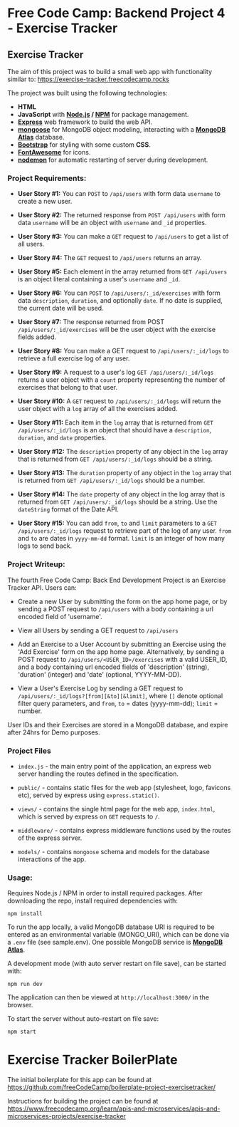 # Free Code Camp: Backend Project 4 - Exercise Tracker

## Exercise Tracker

The aim of this project was to build a small web app with functionality similar to: https://exercise-tracker.freecodecamp.rocks

The project was built using the following technologies:

- **HTML**
- **JavaScript** with **[Node.js](https://nodejs.org/en/) / [NPM](https://www.npmjs.com/)** for package management.
- **[Express](https://expressjs.com/)** web framework to build the web API.
- **[mongoose](https://mongoosejs.com/)** for MongoDB object modeling, interacting with a **[MongoDB Atlas](https://www.mongodb.com/atlas/database)** database.
- **[Bootstrap](https://getbootstrap.com/)** for styling with some custom **CSS**.
- **[FontAwesome](https://fontawesome.com/)** for icons.
- **[nodemon](https://nodemon.io/)** for automatic restarting of server during development.

### Project Requirements:

- **User Story #1:** You can `POST` to `/api/users` with form data `username` to create a new user.

- **User Story #2:** The returned response from `POST /api/users` with form data `username` will be an object with `username` and `_id` properties.

- **User Story #3:** You can make a `GET` request to `/api/users` to get a list of all users.

- **User Story #4:** The `GET` request to `/api/users` returns an array.

- **User Story #5:** Each element in the array returned from `GET /api/users` is an object literal containing a user's `username` and `_id`.

- **User Story #6:** You can `POST` to `/api/users/:_id/exercises` with form data `description`, `duration`, and optionally `date`. If no date is supplied, the current date will be used.

- **User Story #7:** The response returned from POST `/api/users/:_id/exercises` will be the user object with the exercise fields added.

- **User Story #8:** You can make a GET request to `/api/users/:_id/logs` to retrieve a full exercise log of any user.

- **User Story #9:** A request to a user's log `GET /api/users/:_id/logs` returns a user object with a `count` property representing the number of exercises that belong to that user.

- **User Story #10:** A `GET` request to `/api/users/:_id/logs` will return the user object with a `log` array of all the exercises added.

- **User Story #11:** Each item in the `log` array that is returned from `GET /api/users/:_id/logs` is an object that should have a `description`, `duration`, and `date` properties.

- **User Story #12:** The `description` property of any object in the `log` array that is returned from `GET /api/users/:_id/logs` should be a string.

- **User Story #13:** The `duration` property of any object in the `log` array that is returned from `GET /api/users/:_id/logs` should be a number.

- **User Story #14:** The `date` property of any object in the log array that is returned from `GET /api/users/:_id/logs` should be a string. Use the `dateString` format of the Date API.

- **User Story #15:** You can add `from`, `to` and `limit` parameters to a `GET /api/users/:_id/logs` request to retrieve part of the log of any user. `from` and `to` are dates in `yyyy-mm-dd` format. `limit` is an integer of how many logs to send back.

### Project Writeup:

The fourth Free Code Camp: Back End Development Project is an Exercise Tracker API. Users can:

- Create a new User by submitting the form on the app home page, or by sending a POST request to `/api/users` with a body containing a url encoded field of 'username'.

- View all Users by sending a GET request to `/api/users`

- Add an Exercise to a User Account by submitting an Exercise using the 'Add Exercise' form on the app home page. Alternatively, by sending a POST request to `/api/users/<USER_ID>/exercises` with a valid USER_ID, and a body containing url encoded fields of 'description' (string), 'duration' (integer) and 'date' (optional, YYYY-MM-DD).

- View a User's Exercise Log by sending a GET request to `/api/users/:_id/logs?[from][&to][&limit]`, where `[]` denote optional filter query parameters, and `from`, `to` = dates (yyyy-mm-dd); `limit` = number.

User IDs and their Exercises are stored in a MongoDB database, and expire after 24hrs for Demo purposes.

### Project Files

- `index.js` - the main entry point of the application, an express web server handling the routes defined in the specification.

- `public/` - contains static files for the web app (stylesheet, logo, favicons etc), served by express using `express.static()`.

- `views/` - contains the single html page for the web app, `index.html`, which is served by express on `GET` requests to `/`.

- `middleware/` - contains express middleware functions used by the routes of the express server.

- `models/` - contains `mongoose` schema and models for the database interactions of the app.

### Usage:

Requires Node.js / NPM in order to install required packages. After downloading the repo, install required dependencies with:

`npm install`

To run the app locally, a valid MongoDB database URI is required to be entered as an environmental variable (MONGO_URI), which can be done via a `.env` file (see sample.env). One possible MongoDB service is **[MongoDB Atlas](https://www.mongodb.com/atlas/database)**.

A development mode (with auto server restart on file save), can be started with:

`npm run dev`

The application can then be viewed at `http://localhost:3000/` in the browser.

To start the server without auto-restart on file save:

`npm start`

# Exercise Tracker BoilerPlate

The initial boilerplate for this app can be found at https://github.com/freeCodeCamp/boilerplate-project-exercisetracker/

Instructions for building the project can be found at https://www.freecodecamp.org/learn/apis-and-microservices/apis-and-microservices-projects/exercise-tracker
